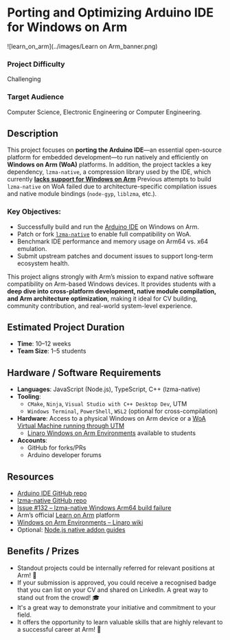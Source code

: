 # Porting and Optimizing Arduino IDE for Windows on Arm  

![learn_on_arm](../images/Learn on Arm_banner.png)

### Project Difficulty  
Challenging

### Target Audience  
Computer Science, Electronic Engineering or Computer Engineering.

## Description

This project focuses on **porting the Arduino IDE**—an essential open-source platform for embedded development—to run natively and efficiently on **Windows on Arm (WoA)** platforms. In addition, the project tackles a key dependency, `lzma-native`, a compression library used by the IDE, which currently [**lacks support for Windows on Arm**](https://github.com/addaleax/lzma-native/issues/132) Previous attempts to build `lzma-native` on WoA failed due to architecture-specific compilation issues and native module bindings (`node-gyp`, `liblzma`, etc.).

### Key Objectives:
- Successfully build and run the [Arduino IDE](https://github.com/arduino/arduino-ide) on Windows on Arm.
- Patch or fork [`lzma-native`](https://github.com/addaleax/lzma-native) to enable full compatibility on WoA.
- Benchmark IDE performance and memory usage on Arm64 vs. x64 emulation.
- Submit upstream patches and document issues to support long-term ecosystem health.

This project aligns strongly with Arm’s mission to expand native software compatibility on Arm-based Windows devices. It provides students with a **deep dive into cross-platform development, native module compilation, and Arm architecture optimization**, making it ideal for CV building, community contribution, and real-world system-level experience.

## Estimated Project Duration

- **Time**: 10–12 weeks  
- **Team Size**: 1–5 students  

## Hardware / Software Requirements

- **Languages**: JavaScript (Node.js), TypeScript, C++ (lzma-native)
- **Tooling**:
  - `CMake`, `Ninja`, `Visual Studio with C++ Desktop Dev`, UTM
  - `Windows Terminal`, `PowerShell`, `WSL2` (optional for cross-compilation)
- **Hardware**: Access to a physical Windows on Arm device or a [WoA Virtual Machine running through UTM](https://mac.getutm.app/gallery/windows-11-arm)
  - [Linaro Windows on Arm Environments](https://linaro.atlassian.net/wiki/spaces/WOAR/pages/29005479987/Windows+on+Arm+Environments) available to students
- **Accounts**:
  - GitHub for forks/PRs
  - Arduino developer forums

## Resources

- [Arduino IDE GitHub repo](https://github.com/arduino/arduino-ide)
- [lzma-native GitHub repo](https://github.com/addaleax/lzma-native)
- [Issue #132 – lzma-native Windows Arm64 build failure](https://github.com/addaleax/lzma-native/issues/132)
- Arm’s official [Learn on Arm](https://learn.arm.com/) platform
- [Windows on Arm Environments – Linaro wiki](https://linaro.atlassian.net/wiki/spaces/WOAR/pages/29005479987/Windows+on+Arm+Environments)
- Optional: [Node.js native addon guides](https://nodejs.org/api/addons.html)

## Benefits / Prizes

- Standout projects could be internally referred for relevant positions at Arm! 📃  
- If your submission is approved, you could receive a recognised badge that you can list on your CV and shared on LinkedIn. A great way to stand out from the crowd! 🎓  
- It's a great way to demonstrate your initiative and commitment to your field.  
- It offers the opportunity to learn valuable skills that are highly relevant to a successful career at Arm! 🎉  
